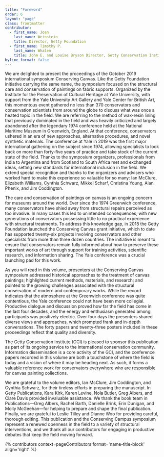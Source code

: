 ```yaml
---
title: "Foreword"
order: 6
layout: "page"
class: frontmatter
contributor:
  - first_name: Joan
    last_name: Weinstein
    title: Director, Getty Foundation
  - first_name: Timothy P.
    last_name: Whalen
    title: John E. and Louise Bryson Director, Getty Conservation Institute
byline_format: false
---
```

We are delighted to present the proceedings of the October 2019 international symposium Conserving Canvas. Like the Getty Foundation initiative carrying the same name, the symposium focused on the structural care and conservation of paintings on fabric supports. Organized by the Institute for the Preservation of Cultural Heritage at Yale University, with support from the Yale University Art Gallery and Yale Center for British Art, this momentous event gathered no less than 370 conservators and conservation scientists from around the globe to discuss what was once a heated topic in the field. We are referring to the method of wax-resin lining that previously dominated in the field and was heavily criticized and largely abandoned after the legendary 1974 conference held at the National Maritime Museum in Greenwich, England. At that conference, conservators ushered in an era of new approaches, alternative procedures, and novel synthetic materials. The conference at Yale in 2019 was the first major international gathering on the subject since 1974, allowing specialists to look back on more than forty-five years of practice and take stock of the current state of the field. Thanks to the symposium organizers, professionals from India to Argentina and from Scotland to South Africa met and exchanged ideas, setting new standards for international inclusion in the field. We extend special recognition and thanks to the organizers and advisers who worked hard to make this experience so valuable for so many: Ian McClure, Elizabeth Williams, Cynthia Schwarz, Mikkel Scharf, Christina Young, Alan Phenix, and Jim Coddington.

The care and conservation of paintings on canvas is an ongoing concern for museums around the world. Ever since the 1974 Greenwich conference, many conservators have shied away from structural repairs perceived as too invasive. In many cases this led to unintended consequences, with new generations of conservators possessing little to no practical experience with structural treatments. To address this knowledge gap, in 2018 the Getty Foundation launched the Conserving Canvas grant initiative, which to date has supported twenty-six projects involving conservators and other specialists from more than three dozen countries. The initiative is meant to ensure that conservators remain fully informed about how to preserve these important works of art through support for training activities, scientific research, and information sharing. The Yale conference was a crucial launching pad for this work.

As you will read in this volume, presenters at the Conserving Canvas symposium addressed historical approaches to the treatment of canvas paintings; highlighted current methods, materials, and research; and pointed to the growing challenges associated with the structural conservation of modern and contemporary works. While the record indicates that the atmosphere at the Greenwich conference was quite contentious, the Yale conference could not have been more collegial. Productive dialogue and discussion proved how far the field has come in the last four decades, and the energy and enthusiasm generated among participants was positively electric. Over four days the presenters shared diverse views and approaches, which prompted frank and in-depth conversations. The forty papers and twenty-three posters included in these proceedings reflect that quality and diversity.

The Getty Conservation Institute (GCI) is pleased to sponsor this publication as part of its ongoing service to the international conservation community. Information dissemination is a core activity of the GCI, and the conference papers recorded in this volume are both a touchstone of where the field is today and a vision of where it may be heading next. As such, it forms a valuable reference work for conservators everywhere who are responsible for canvas painting collections.

We are grateful to the volume editors, Ian McClure, Jim Coddington, and Cynthia Schwarz, for their tireless efforts in preparing the manuscript. In Getty Publications, Kara Kirk, Karen Levine, Nola Butler, Greg Albers, and Clare Davis provided invaluable assistance. We thank the book team in Publications—Greg Albers, Rachel Barth, Danielle Brink, Erin Dunigan, and Molly McGeehan—for helping to prepare and shape the final publication. Finally, we are grateful to Leslie Tilley and Dianne Woo for providing careful, thorough editing. This publication and the Conserving Campus symposium represent a renewed openness in the field to a variety of structural interventions, and we thank all our contributors for engaging in productive debates that keep the field moving forward.

{% contributors context=pageContributors format='name-title-block' align='right' %}
